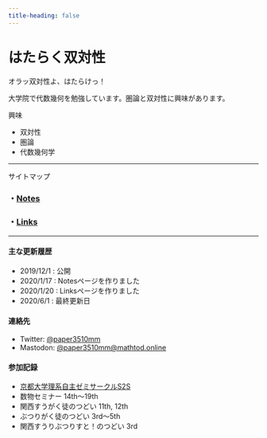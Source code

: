 ```yaml
---
title-heading: false
---
```


# はたらく双対性
<!-- [sample pdf](pdf/sample_diagram.pdf) -->


オラッ双対性よ、はたらけっ！


大学院で代数幾何を勉強しています。圏論と双対性に興味があります。

興味
- 双対性
- 圏論
- 代数幾何学

---
サイトマップ

### ・**[Notes](/notes)**

### ・**[Links](/links)**

---
#### <span style="font-size:11pt;">主な更新履歴</span>
- 2019/12/1 : 公開
- 2020/1/17 : Notesページを作りました
- 2020/1/20 : Linksページを作りました
- 2020/6/1 : 最終更新日

#### <span style="font-size:11pt;">連絡先</span>
- Twitter: [@paper3510mm](https://twitter.com/paper3510mm)
- Mastodon: [@paper3510mm@mathtod.online](https://mathtod.online/@paper3510mm)

#### <span style="font-size:11pt;">参加記録</span>
- [京都大学理系自主ゼミサークルS2S](http://s2s.undefin.net/wiki/?FrontPage)
- 数物セミナー 14th～19th
- 関西すうがく徒のつどい 11th, 12th
- ぶつりがく徒のつどい 3rd～5th
- 関西すうりぶつりすと！のつどい 3rd
